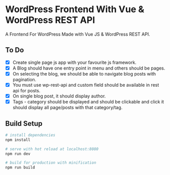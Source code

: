 # WordPress Frontend With Vue & WordPress REST API

A Frontend For WordPress Made with Vue JS & WordPress REST API.

## To Do

- [x] Create single page js app with your favourite js framework.
- [x] A Blog should have one entry point in menu and others should be pages.
- [x] On selecting the blog, we should be able to navigate blog posts with pagination.
- [x] You must use wp-rest-api and custom field should be available in rest api for posts.
- [x] On single blog post, it should display author.
- [x] Tags - category should be displayed and should be clickable and click it should display all page/posts with that category/tag.

## Build Setup

``` bash
# install dependencies
npm install

# serve with hot reload at localhost:8080
npm run dev

# build for production with minification
npm run build
```
